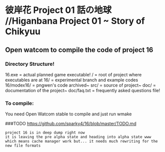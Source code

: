 彼岸花 Project 01 話の地球 //Higanbana Project 01 ~ Story of Chikyuu
==============
Open watcom to compile the code of project 16
--------------

### Directory Structure!

16.exe = actual planned game executable!
/ = root of project where executables are at
16/ = experimental branch and example codes
16/modex16/ = pngwen's code archived~
src/ = source of project~
doc/ = documentation of the project~
doc/faq.txt = frequently asked questions file!

### To compile:

You need Open Watcom stable to compile and just run wmake

###TODO
https://github.com/sparky4/16/blob/master/TODO.md

	project 16 is in deep dump right now
	it is leaving the pre alpha state and heading into alpha state www
	which means cache manager work but... it needs much rewriting for the new file formats
